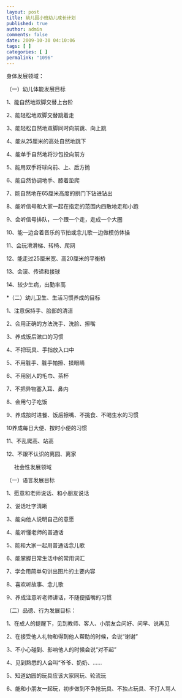 ```yaml
---
layout: post
title: 幼儿园小班幼儿成长计划
published: true
author: admin
comments: false
date: 2009-10-30 04:10:06
tags: [ ]
categories: [ ]
permalink: "1096"
---
```

身体发展领域：


  


（一）幼儿体能发展目标


  


1、能自然地双脚交替上台阶


  


2、能轻松地双脚交替跳着走


  


3、能轻松自然地双脚同时向前跳、向上跳


  


4、能从25厘米的高处自然地跳下


  


4、能单手自然地将沙包投向前方


  


5、能用双手将球向前、上、后方抛


  


6、能自然协调地手、膝着垫爬


  


7、能自然地在65厘米高度的拱门下钻进钻出


  


8、能听信号和大家一起在指定的范围内四散地走和小跑


  


9、会听信号排队，一个跟一个走，走成一个大圈


  


10、能一边合着音乐的节拍或念儿歌一边做模仿体操


  


11、会玩滑滑梯、转椅、爬网


  


12、能走过25厘米宽、高20厘米的平衡桥


  


13、会滚、传递和接球


  


14、较少生病，出勤率高


  


*（二）幼儿卫生、生活习惯养成的目标


  


1、注意保持手、脸部的清洁


  


2、会用正确的方法洗手、洗脸、擦嘴


  


3、养成饭后漱口的习惯


  


4、不把玩具、手指放入口中


  


5、不用脏手、脏手帕擦、揉眼睛


  


6、不用别人的毛巾、茶杯


  


7、不把异物塞入耳、鼻内


  


8、会用勺子吃饭


  


9、养成按时进餐、饭后擦嘴、不挑食、不喝生水的习惯


  


10养成每日大便、按时小便的习惯


  


11、不乱爬高、站高


  


12、不跟不认识的离园、离家


  


&nbsp;&nbsp;&nbsp;&nbsp; 社会性发展领域 


  


（一）语言发展目标


  


1、愿意和老师说话、和小朋友说话


  


2、说话吐字清晰


  


3、能向他人说明自己的意愿


  


4、能听懂老师的普通话


  


5、能和大家一起用普通话念儿歌


  


6、能掌握日常生活中的常用词汇


  


7、学会用简单句讲出图片的主要内容


  


8、喜欢听故事、念儿歌


  


9、养成注意听老师讲话，不随便插嘴的习惯


  


（二）品德、行为发展目标：


  


1、在成人的提醒下，见到教师、客人、小朋友会问好、问早、说再见


  


2、在接受他人礼物和得到他人帮助的时候，会说“谢谢”


  


3、不小心碰到、影响他人的时候会说“对不起”


  


4、见到熟悉的人会叫“爷爷、奶奶、……


  


5、知道幼园的玩具应该大家同玩、轮流玩


  


6、能和小朋友一起玩，初步做到不争抢玩具、不独占玩具、不打人骂人